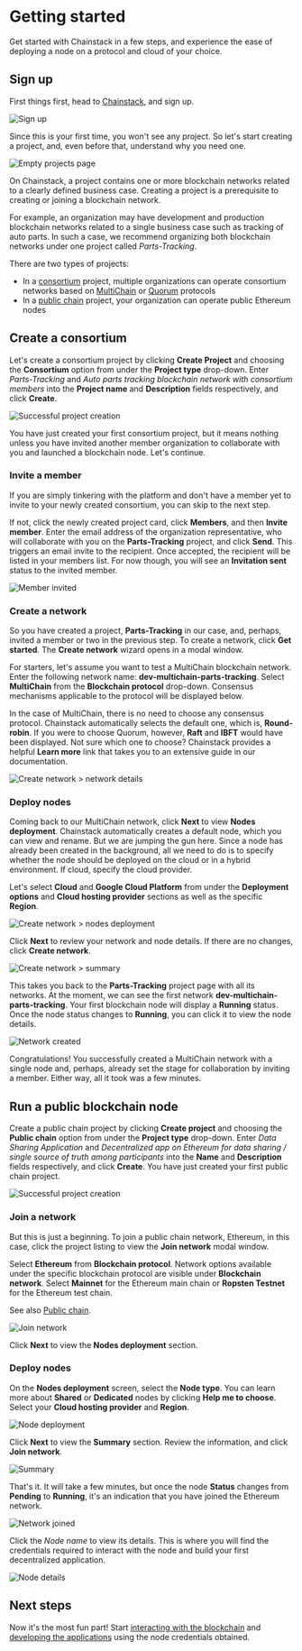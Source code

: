# Getting started

Get started with Chainstack in a few steps, and experience the ease of deploying a node on a protocol and cloud of your choice.

## Sign up

First things first, head to [Chainstack](https://console.chainstack.com), and sign up.

![Sign up](./getting-started/sign-up.png)

Since this is your first time, you won't see any project. So let's start creating a project, and, even before that, understand why you need one.

![Empty projects page](./getting-started/empty-projects-page.png)

On Chainstack, a project contains one or more blockchain networks related to a clearly defined business case. Creating a project is a prerequisite to creating or joining a blockchain network.

For example, an organization may have development and production blockchain networks related to a single business case such as tracking of auto parts. In such a case, we recommend organizing both blockchain networks under one project called _Parts-Tracking_.

There are two types of projects:
- In a [consortium](/projects/consortium) project, multiple organizations can operate consortium networks based on [MultiChain](/blockchains/multichain) or [Quorum](/blockchains/quorum) protocols
- In a [public chain](/projects/public-chain) project, your organization can operate public Ethereum nodes

## Create a consortium

Let's create a consortium project by clicking **Create Project** and choosing the **Consortium** option from under the **Project type** drop-down. Enter _Parts-Tracking_ and _Auto parts tracking blockchain network with consortium members_ into the **Project name** and **Description** fields respectively, and click **Create**.

![Successful project creation](./getting-started/consortium/successful-project-creation.png)

You have just created your first consortium project, but it means nothing unless you have invited another member organization to collaborate with you and launched a blockchain node. Let's continue.

### Invite a member

If you are simply tinkering with the platform and don't have a member yet to invite to your newly created consortium, you can skip to the next step.

If not, click the newly created project card, click **Members**, and then **Invite member**. Enter the email address of the organization representative, who will collaborate with you on the **Parts-Tracking** project, and click **Send**. This triggers an email invite to the recipient. Once accepted, the recipient will be listed in your members list. For now though, you will see an **Invitation sent** status to the invited member.

![Member invited](./getting-started/consortium/member-invited.png)

### Create a network

So you have created a project, **Parts-Tracking** in our case, and, perhaps, invited a member or two in the previous step. To create a network, click **Get started**. The **Create network** wizard opens in a modal window.

For starters, let's assume you want to test a MultiChain blockchain network. Enter the following network name: **dev-multichain-parts-tracking**. Select **MultiChain** from the **Blockchain protocol** drop-down. Consensus mechanisms applicable to the protocol will be displayed below.

In the case of MultiChain, there is no need to choose any consensus protocol. Chainstack automatically selects the default one, which is, **Round-robin**. If you were to choose Quorum, however, **Raft** and **IBFT** would have been displayed. Not sure which one to choose? Chainstack provides a helpful **Learn more** link that takes you to an extensive guide in our documentation.

![Create network > network details](./getting-started/consortium/create-network-network-details.png)

### Deploy nodes

Coming back to our MultiChain network, click **Next** to view **Nodes deployment**. Chainstack automatically creates a default node, which you can view and rename. But we are jumping the gun here. Since a node has already been created in the background, all we need to do is to specify whether the node should be deployed on the cloud or in a hybrid environment. If cloud, specify the cloud provider.

Let's select **Cloud** and **Google Cloud Platform** from under the **Deployment options** and **Cloud hosting provider** sections as well as the specific **Region**.

![Create network > nodes deployment](./getting-started/consortium/create-network-nodes-deployment.png)

Click **Next** to review your network and node details. If there are no changes, click **Create network**.

![Create network > summary](./getting-started/consortium/create-network-summary.png)

This takes you back to the **Parts-Tracking** project page with all its networks. At the moment, we can see the first network **dev-multichain-parts-tracking**. Your first blockchain node will display a **Running** status. Once the node status changes to **Running**, you can click it to view the node details.

![Network created](./getting-started/consortium/network-created.png)

Congratulations! You successfully created a MultiChain network with a single node and, perhaps, already set the stage for collaboration by inviting a member. Either way, all it took was a few minutes.

## Run a public blockchain node

Create a public chain project by clicking **Create project** and choosing the **Public chain** option from under the **Project type** drop-down. Enter _Data Sharing Application_ and _Decentralized app on Ethereum for data sharing / single source of truth among participants_ into the **Name** and **Description** fields respectively, and click **Create**. You have just created your first public chain project. 

![Successful project creation](./getting-started/public-chain/project-created.png)

### Join a network

But this is just a beginning. To join a public chain network, Ethereum, in this case, click the project listing to view the **Join network** modal window. 

Select **Ethereum** from **Blockchain protocol**. Network options available under the specific blockchain protocol are visible under **Blockchain network**. Select **Mainnet** for the Ethereum main chain or **Ropsten Testnet** for the Ethereum test chain.

See also [Public chain](/projects/public-chain).

![Join network](./getting-started/public-chain/join-network.png)

Click **Next** to view the **Nodes deployment** section.

### Deploy nodes

On the **Nodes deployment** screen, select the **Node type**. You can learn more about **Shared** or **Dedicated** nodes by clicking **Help me to choose**. Select your **Cloud hosting provider** and **Region**.

![Node deployment](./getting-started/public-chain/node-deployment.png)

Click **Next** to view the **Summary** section. Review the information, and click **Join network**.

![Summary](./getting-started/public-chain/summary.png)

That's it. It will take a few minutes, but once the node **Status** changes from **Pending** to **Running**, it's an indication that you have joined the Ethereum network.

![Network joined](./getting-started/public-chain/network-joined.png)

Click the _Node name_ to view its details. This is where you will find the credentials required to interact with the node and build your first decentralized application.

![Node details](./getting-started/public-chain/node-details.png)

## Next steps

Now it's the most fun part! Start [interacting with the blockchain](/guides/interacting-with-the-blockchain) and [developing the applications](/guides/application-development) using the node credentials obtained.